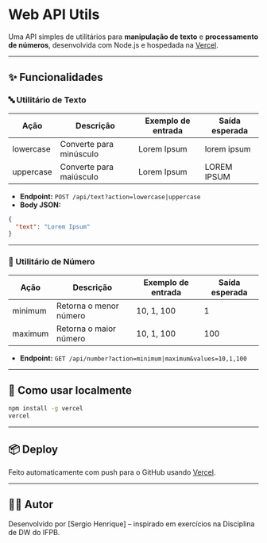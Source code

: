 # Web API Utils

Uma API simples de utilitários para **manipulação de texto** e **processamento de números**, desenvolvida com Node.js e hospedada na [Vercel](https://vercel.com/).

---

## ✨ Funcionalidades

### 🔤 Utilitário de Texto

| Ação       | Descrição               | Exemplo de entrada | Saída esperada     |
|------------|-------------------------|--------------------|--------------------|
| lowercase  | Converte para minúsculo | Lorem Ipsum        | lorem ipsum        |
| uppercase  | Converte para maiúsculo | Lorem Ipsum        | LOREM IPSUM        |

- **Endpoint:** `POST /api/text?action=lowercase|uppercase`
- **Body JSON:**
```json
{
  "text": "Lorem Ipsum"
}
```

---

### 🔢 Utilitário de Número

| Ação      | Descrição                | Exemplo de entrada     | Saída esperada |
|-----------|--------------------------|------------------------|----------------|
| minimum   | Retorna o menor número   | 10, 1, 100             | 1              |
| maximum   | Retorna o maior número   | 10, 1, 100             | 100            |

- **Endpoint:** `GET /api/number?action=minimum|maximum&values=10,1,100`

---

## 🚀 Como usar localmente

```bash
npm install -g vercel
vercel
```

---

## 📦 Deploy

Feito automaticamente com push para o GitHub usando [Vercel](https://vercel.com/).

---

## 🧑‍💻 Autor

Desenvolvido por [Sergio Henrique] – inspirado em exercícios na Disciplina de DW do IFPB.
